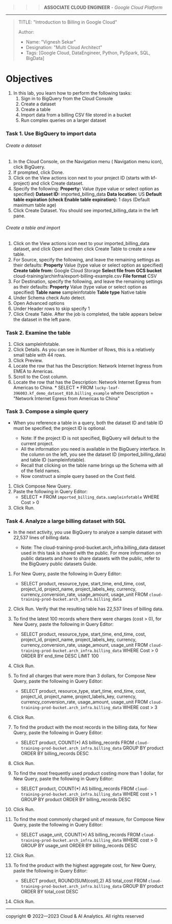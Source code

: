 >>> **ASSOCIATE CLOUD ENGINEER** - *Google Cloud Platform*
------------------------

> TITLE: "Introduction to Billing in Google Cloud"
> 
> Author:
  >- Name: "Vignesh Sekar"
  >- Designation: "Multi Cloud Architect"
  >- Tags: [Google Cloud, DataEngineer, Python, PySpark, SQL, BigData]


# Objectives

1. In this lab, you learn how to perform the following tasks:
   1. Sign in to BigQuery from the Cloud Console
   2. Create a dataset
   3. Create a table
   4. Import data from a billing CSV file stored in a bucket
   5. Run complex queries on a larger dataset
   

### Task 1. Use BigQuery to import data

###### Create a dataset
  
1. In the Cloud Console, on the Navigation menu ( Navigation menu icon), click BigQuery.
2. If prompted, click Done.
3. Click on the View actions icon next to your project ID (starts with kf-project) and click Create dataset.
4. Specify the following:
        **Property:**	Value (type value or select option as specified)
        **Dataset ID:**	imported_billing_data
        **Data location:**	US
        **Default table expiration (check Enable table expiration):**	1 days (Default maximum table age)
5. Click Create Dataset. You should see imported_billing_data in the left pane.

###### Create a table and import

1. Click on the View actions icon next to your imported_billing_data dataset, and click Open and then click Create Table to create a new table.
2. For Source, specify the following, and leave the remaining settings as their defaults:
        **Property**	Value (type value or select option as specified)
        **Create table from:**	Google Cloud Storage
        **Select file from GCS bucket**	cloud-training/archinfra/export-billing-example.csv
        **File format**	CSV
3. For Destination, specify the following, and leave the remaining settings as their defaults:
        **Property**	Value (type value or select option as specified)
        **Table name**	sampleinfotable
        **Table type**	Native table
4. Under Schema check Auto detect.
5. Open Advanced options
6. Under Header rows to skip specify 1
7. Click Create Table. After the job is completed, the table appears below the dataset in the left pane.
   

### Task 2. Examine the table

1. Click sampleinfotable.
2. Click Details. As you can see in Number of Rows, this is a relatively small table with 44 rows.
3. Click Preview.
4. Locate the row that has the Description: Network Internet Ingress from EMEA to Americas.
5. Scroll to the Cost column.
6. Locate the row that has the Description: Network Internet Egress from Americas to China.
       * SELECT * FROM `lucky-leaf-396003.kf_demo_dataset_010.billing_example` where Description = "Network Internet Egress from Americas to China"


### Task 3. Compose a simple query

* When you reference a table in a query, both the dataset ID and table ID must be specified; the project ID is optional.

    - Note: If the project ID is not specified, BigQuery will default to the current project.
    - All the information you need is available in the BigQuery interface. In the column on the left, you see the dataset ID  (imported_billing_data) and table ID (sampleinfotable).
    - Recall that clicking on the table name brings up the Schema with all of the field names.
    - Now construct a simple query based on the Cost field.

1. Click Compose New Query.
2. Paste the following in Query Editor:
     * SELECT * FROM `imported_billing_data.sampleinfotable`
        WHERE Cost > 0
3. Click Run.
   

### Task 4. Analyze a large billing dataset with SQL

* In the next activity, you use BigQuery to analyze a sample dataset with 22,537 lines of billing data.

    - Note: The cloud-training-prod-bucket.arch_infra.billing_data dataset used in this task is shared with the public. For more information on public datasets and how to share datasets with the public, refer to the BigQuery public datasets Guide.

1. For New Query, paste the following in Query Editor:

     * SELECT
        product,
        resource_type,
        start_time,
        end_time,
        cost,
        project_id,
        project_name,
        project_labels_key,
        currency,
        currency_conversion_rate,
        usage_amount,
        usage_unit
        FROM
        `cloud-training-prod-bucket.arch_infra.billing_data`

2. Click Run. Verify that the resulting table has 22,537 lines of billing data.
3. To find the latest 100 records where there were charges (cost > 0), for New Query, paste the following in Query Editor:

     * SELECT
        product,
        resource_type,
        start_time,
        end_time,
        cost,
        project_id,
        project_name,
        project_labels_key,
        currency,
        currency_conversion_rate,
        usage_amount,
        usage_unit
        FROM
        `cloud-training-prod-bucket.arch_infra.billing_data`
        WHERE
        Cost > 0
        ORDER BY end_time DESC
        LIMIT
        100

4. Click Run.
5. To find all charges that were more than 3 dollars, for Compose New Query, paste the following in Query Editor:

     * SELECT
        product,
        resource_type,
        start_time,
        end_time,
        cost,
        project_id,
        project_name,
        project_labels_key,
        currency,
        currency_conversion_rate,
        usage_amount,
        usage_unit
        FROM
        `cloud-training-prod-bucket.arch_infra.billing_data`
        WHERE
        cost > 3

6. Click Run.
7. To find the product with the most records in the billing data, for New Query, paste the following in Query Editor:

     *  SELECT
        product,
        COUNT(*) AS billing_records
        FROM
        `cloud-training-prod-bucket.arch_infra.billing_data`
        GROUP BY
        product
        ORDER BY billing_records DESC

8. Click Run.
9. To find the most frequently used product costing more than 1 dollar, for New Query, paste the following in Query Editor:

     * SELECT
        product,
        COUNT(*) AS billing_records
        FROM
        `cloud-training-prod-bucket.arch_infra.billing_data`
        WHERE
        cost > 1
        GROUP BY
        product
        ORDER BY
        billing_records DESC

10. Click Run.
11. To find the most commonly charged unit of measure, for Compose New Query, paste the following in Query Editor:

     * SELECT
        usage_unit,
        COUNT(*) AS billing_records
        FROM
        `cloud-training-prod-bucket.arch_infra.billing_data`
        WHERE cost > 0
        GROUP BY
        usage_unit
        ORDER BY
        billing_records DESC

12. Click Run.
13. To find the product with the highest aggregate cost, for New Query, paste the following in Query Editor:

     * SELECT
        product,
        ROUND(SUM(cost),2) AS total_cost
        FROM
        `cloud-training-prod-bucket.arch_infra.billing_data`
        GROUP BY
        product
        ORDER BY
        total_cost DESC

14. Click Run.


------------------------------------------------------------------------------------------------------------------
  <div class="footer">
              copyright © 2022—2023 Cloud & AI Analytics. 
                                      All rights reserved
          </div>